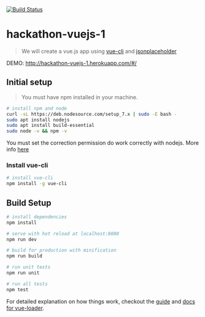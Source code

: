 [![Build Status](https://travis-ci.org/f4b140/hackathon-vuejs-1.svg?branch=master)](https://travis-ci.org/f4b140/hackathon-vuejs-1)
# hackathon-vuejs-1

> We will create a vue.js app using [vue-cli](https://github.com/vuejs/vue-cli) and [jsonplaceholder](https://jsonplaceholder.typicode.com/)

DEMO: http://hackathon-vuejs-1.herokuapp.com/#/

## Initial setup

> You must have npm installed in your machine.

```bash
# install npm and node
curl -sL https://deb.nodesource.com/setup_7.x | sudo -E bash -
sudo apt install nodejs
sudo apt install build-essential
sudo node -v && npm -v
```

You must set the correction permission do work correctly with nodejs. More info [here](https://docs.npmjs.com/getting-started/fixing-npm-permissions#option-2-change-npms-default-directory-to-another-directory)

### Install vue-cli
```bash
# install vue-cli
npm install -g vue-cli
```

## Build Setup

``` bash
# install dependencies
npm install

# serve with hot reload at localhost:8080
npm run dev

# build for production with minification
npm run build

# run unit tests
npm run unit

# run all tests
npm test
```

For detailed explanation on how things work, checkout the [guide](http://vuejs-templates.github.io/webpack/) and [docs for vue-loader](http://vuejs.github.io/vue-loader).
